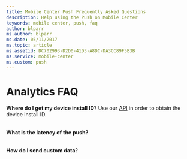 ```yaml
---
title: Mobile Center Push Frequently Asked Questions
description: Help using the Push on Mobile Center
keywords: mobile center, push, faq
author: blparr
ms.author: blparr
ms.date: 05/11/2017
ms.topic: article
ms.assetid: DC702993-D2D0-41D3-A8DC-DA3CC89F5B3B
ms.service: mobile-center
ms.custom: push
---
```


# Analytics FAQ

**Where do I get my device install ID**?
Use our [API](~/sdk/other-apis/android.md) in order to obtain the device install ID.
<br><br>

**What is the latency of the push?**
<br><br>

**How do I send custom data**?
<br><br>
